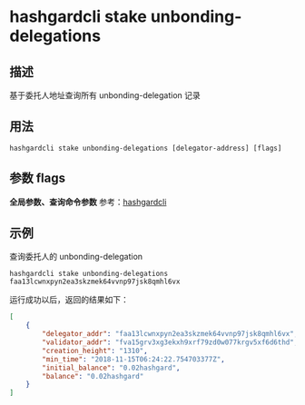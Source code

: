 # hashgardcli stake unbonding-delegations

## 描述

基于委托人地址查询所有 unbonding-delegation 记录

## 用法

```
hashgardcli stake unbonding-delegations [delegator-address] [flags]
```

## 参数 flags

**全局参数、查询命令参数** 参考：[hashgardcli](../README.md)

## 示例

查询委托人的 unbonding-delegation

```
hashgardcli stake unbonding-delegations faa13lcwnxpyn2ea3skzmek64vvnp97jsk8qmhl6vx
```

运行成功以后，返回的结果如下：

```json
[
    {
        "delegator_addr": "faa13lcwnxpyn2ea3skzmek64vvnp97jsk8qmhl6vx",
        "validator_addr": "fva15grv3xg3ekxh9xrf79zd0w077krgv5xf6d6thd",
        "creation_height": "1310",
        "min_time": "2018-11-15T06:24:22.754703377Z",
        "initial_balance": "0.02hashgard",
        "balance": "0.02hashgard"
    }
]
```
